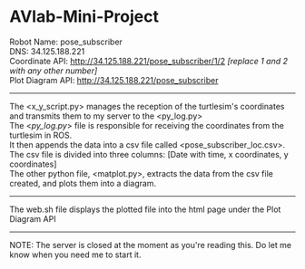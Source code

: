 # AVlab-Mini-Project

Robot Name: pose_subscriber<br>
DNS: 34.125.188.221<br>
Coordinate API: http://34.125.188.221/pose_subscriber/1/2 <i>[replace 1 and 2 with any other number]</i><br>
Plot Diagram API: http://34.125.188.221/pose_subscriber<br><hr>
The <x_y_script.py> manages the reception of the turtlesim's coordinates and transmits them to my server to the <py_log.py><br>
The <<i>py_log.py</i>> file is responsible for receiving the coordinates from the turtlesim in ROS. <br>
It then appends the data into a csv file called <pose_subscriber_loc.csv>.<br> 
The csv file is divided into three columns: [Date with time, x coordinates, y coordinates]<br>
The other python file, <matplot.py>, extracts the data from the csv file created, and plots them into a diagram.<hr>

The web.sh file displays the plotted file into the html page under the Plot Diagram API <hr>
NOTE: The server is closed at the moment as you're reading this. Do let me know when you need me to start it.

